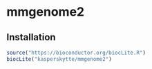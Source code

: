 # mmgenome2

## Installation
```r
source("https://bioconductor.org/biocLite.R")
biocLite("kasperskytte/mmgenome2")
```